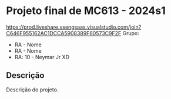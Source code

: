 # Projeto final de MC613 - 2024s1
https://prod.liveshare.vsengsaas.visualstudio.com/join?C646F955162AC1DCCA5908389F60573C9F2F
Grupo:

- RA - Nome
- RA - Nome
- RA: 10 - Neymar Jr XD

## Descrição

Descrição do projeto.



